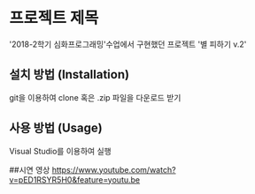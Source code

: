 # 프로젝트 제목
'2018-2학기 심화프로그래밍'수업에서 구현했던 프로젝트 '별 피하기 v.2'

## 설치 방법 (Installation)
git을 이용하여 clone 혹은 .zip 파일을 다운로드 받기

## 사용 방법 (Usage)
Visual Studio를 이용하여 실행

##시연 영상
https://www.youtube.com/watch?v=pED1RSYR5H0&feature=youtu.be
